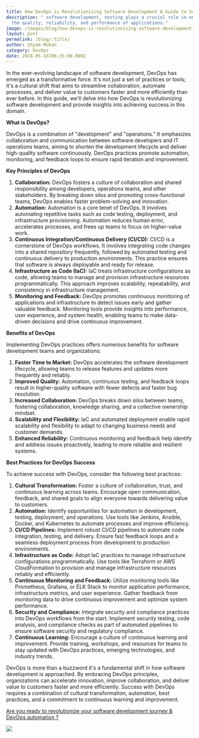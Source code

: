 ```yaml
---
title: How DevOps is Revolutionizing Software Development A Guide to Success
description: " software development, testing plays a crucial role in ensuring
  the quality, reliability, and performance of applications."
image: /images/blog/how-devops-is-revolutionizing-software-development-a-guide-to-success.webp
layout: post
permalink: /blog/:title/
author: Shyam Mohan
category: DevOps
date: 2024-05-16T06:35:00.000Z
---
```


In the ever-evolving landscape of software development, DevOps has emerged as a transformative force. It's not just a set of practices or tools; it's a cultural shift that aims to streamline collaboration, automate processes, and deliver value to customers faster and more efficiently than ever before. In this guide, we'll delve into how DevOps is revolutionizing software development and provide insights into achieving success in this domain.

**What is DevOps?**

DevOps is a combination of "development" and "operations." It emphasizes collaboration and communication between software developers and IT operations teams, aiming to shorten the development lifecycle and deliver high-quality software continuously. DevOps practices promote automation, monitoring, and feedback loops to ensure rapid iteration and improvement.

**Key Principles of DevOps**

1. **Collaboration:** DevOps fosters a culture of collaboration and shared responsibility among developers, operations teams, and other stakeholders. By breaking down silos and promoting cross-functional teams, DevOps enables faster problem-solving and innovation.
2. **Automation:** Automation is a core tenet of DevOps. It involves automating repetitive tasks such as code testing, deployment, and infrastructure provisioning. Automation reduces human error, accelerates processes, and frees up teams to focus on higher-value work.
3. **Continuous Integration/Continuous Delivery (CI/CD):** CI/CD is a cornerstone of DevOps workflows. It involves integrating code changes into a shared repository frequently, followed by automated testing and continuous delivery to production environments. This practice ensures that software is always deployable and ready for release.
4. **Infrastructure as Code (IaC):** IaC treats infrastructure configurations as code, allowing teams to manage and provision infrastructure resources programmatically. This approach improves scalability, repeatability, and consistency in infrastructure management.
5. **Monitoring and Feedback:** DevOps promotes continuous monitoring of applications and infrastructure to detect issues early and gather valuable feedback. Monitoring tools provide insights into performance, user experience, and system health, enabling teams to make data-driven decisions and drive continuous improvement.

**Benefits of DevOps**

Implementing DevOps practices offers numerous benefits for software development teams and organizations:

1. **Faster Time to Market:** DevOps accelerates the software development lifecycle, allowing teams to release features and updates more frequently and reliably.
2. **Improved Quality:** Automation, continuous testing, and feedback loops result in higher-quality software with fewer defects and faster bug resolution.
3. **Increased Collaboration:** DevOps breaks down silos between teams, fostering collaboration, knowledge sharing, and a collective ownership mindset.
4. **Scalability and Flexibility:** IaC and automated deployment enable rapid scalability and flexibility to adapt to changing business needs and customer demands.
5. **Enhanced Reliability:** Continuous monitoring and feedback help identify and address issues proactively, leading to more reliable and resilient systems.

**Best Practices for DevOps Success**

To achieve success with DevOps, consider the following best practices:

1. **Cultural Transformation:** Foster a culture of collaboration, trust, and continuous learning across teams. Encourage open communication, feedback, and shared goals to align everyone towards delivering value to customers.
2. **Automation:** Identify opportunities for automation in development, testing, deployment, and operations. Use tools like Jenkins, Ansible, Docker, and Kubernetes to automate processes and improve efficiency.
3. **CI/CD Pipelines:** Implement robust CI/CD pipelines to automate code integration, testing, and delivery. Ensure fast feedback loops and a seamless deployment process from development to production environments.
4. **Infrastructure as Code:** Adopt IaC practices to manage infrastructure configurations programmatically. Use tools like Terraform or AWS CloudFormation to provision and manage infrastructure resources reliably and efficiently.
5. **Continuous Monitoring and Feedback:** Utilize monitoring tools like Prometheus, Grafana, or ELK Stack to monitor application performance, infrastructure metrics, and user experience. Gather feedback from monitoring data to drive continuous improvement and optimize system performance.
6. **Security and Compliance:** Integrate security and compliance practices into DevOps workflows from the start. Implement security testing, code analysis, and compliance checks as part of automated pipelines to ensure software security and regulatory compliance.
7. **Continuous Learning:** Encourage a culture of continuous learning and improvement. Provide training, workshops, and resources for teams to stay updated with DevOps practices, emerging technologies, and industry trends.

DevOps is more than a buzzword it's a fundamental shift in how software development is approached. By embracing DevOps principles, organizations can accelerate innovation, improve collaboration, and deliver value to customers faster and more efficiently. Success with DevOps requires a combination of cultural transformation, automation, best practices, and a commitment to continuous learning and improvement.

[Are you ready to revolutionize your software development journey & DevOps automation ?](https://razorops.com/meet-shyam)

[![](https://lh7-us.googleusercontent.com/G1jo5neGamrBhVGWxEuQROnijDRWjmSuTu_4pYJ4SEhHgZ6vnJz8WVH2wvs6P_d8WRyhVLxMNdi8AWSlEUM-gTeU72FVVyaocS5D0_i9zIknv3P_CosgKYpYEm1eghVVx1j44ovUgbIkZ_AdMDT9fu0)](https://razorops.com/meet-shyam)
